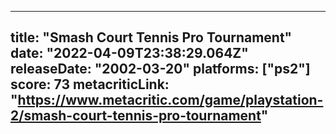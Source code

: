 
---
title: "Smash Court Tennis Pro Tournament"
date: "2022-04-09T23:38:29.064Z"
releaseDate: "2002-03-20"
platforms: ["ps2"]
score: 73
metacriticLink: "https://www.metacritic.com/game/playstation-2/smash-court-tennis-pro-tournament"
---
